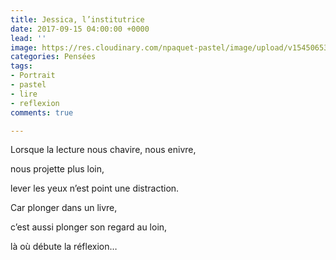 ```yaml
---
title: Jessica, l’institutrice
date: 2017-09-15 04:00:00 +0000
lead: ''
image: https://res.cloudinary.com/npaquet-pastel/image/upload/v1545065359/Version-2-2.jpg
categories: Pensées
tags:
- Portrait
- pastel
- lire
- reflexion
comments: true

---
```

Lorsque la lecture nous chavire, nous enivre,

nous projette plus loin,

lever les yeux n’est point une distraction.

Car plonger dans un livre,

c’est aussi plonger son regard au loin,

là où débute la réflexion…